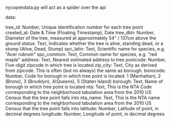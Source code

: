 nycopendata.py will act as a spider over the api

data:

tree_id: Number, Unique identification number for each tree point
created_at: Date & Time (Floating Timestamp), Date
tree_dbh: Number, Diameter of the tree, measured at approximately 54" / 137cm above the ground
status: Text, Indicates whether the tree is alive, standing dead, or a stump (Alive, Dead, Stump)
spc_latin: Text, Scientific name for species, e.g. "Acer rubrum"
spc_common: Text, Common name for species, e.g. "red maple"
address: Text, Nearest estimated address to tree
postcode: Number, Five-digit zipcode in which tree is located
zip_city: Text, City as derived from zipcode. This is often (but no always) the same as borough.
borocode: Number, Code for borough in which tree point is located: 1 (Manhattan), 2 (Bronx), 3 (Brooklyn), 4(Queens), 5 (Staten Island)
borough: Text, Name of borough in which tree point is located
nta: Text, This is the NTA Code corresponding to the neighborhood tabulation area from the 2010 US Census that the tree point falls into
nta_name: Text, This is the NTA name corresponding to the neighborhood tabulation area from the 2010 US Census that the tree point falls into
latitude: Number, Latitude of point, in decimal degrees
longitude: Number, Longitude of point, in decimal degrees